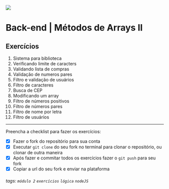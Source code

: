 ![](https://i.imgur.com/xG74tOh.png)

# Back-end | Métodos de Arrays II

## Exercícios

1. Sistema para biblioteca
2. Verificando limite de caracters
3. Validando lista de compras
4. Validação de numeros pares
5. Filtro e validação de usuários
6. Filtro de caracteres
7. Busca de CEP
8. Modificando um array
9. Filtro de números positivos
10. Filtro de números pares
11. Filtro de nome por letra
12. Filtro de usuários

---

Preencha a checklist para fazer os exercícios:

-   [X] Fazer o fork do repositório para sua conta
-   [X] Executar `git clone` do seu fork no terminal para clonar o repositório, ou clonar de outra maneira
-   [X] Após fazer e commitar todos os exercícios fazer o `git push` para seu fork
-   [X] Copiar a url do seu fork e enviar na plataforma

###### tags: `módulo 2` `exercícios` `lógica` `nodeJS`
